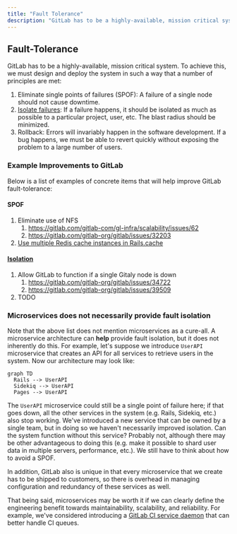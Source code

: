 ```yaml
---
title: "Fault Tolerance"
description: "GitLab has to be a highly-available, mission critical system."
---
```


## Fault-Tolerance

GitLab has to be a highly-available, mission critical system. To achieve
this, we must design and deploy the system in such a way that a number
of principles are met:

1. Eliminate single points of failures (SPOF): A failure of a single node
should not cause downtime.
1. [Isolate failures](https://gitlab.com/groups/gitlab-org/-/epics/2283): If a failure happens, it should be isolated as
much as possible to a particular project, user, etc. The blast radius
should be minimized.
1. Rollback: Errors will invariably happen in the software
development. If a bug happens, we must be able to revert quickly without
exposing the problem to a large number of users.

### Example Improvements to GitLab

Below is a list of examples of concrete items that will help improve
GitLab fault-tolerance:

#### SPOF

1. Eliminate use of NFS
   1. <https://gitlab.com/gitlab-com/gl-infra/scalability/issues/62>
   1. <https://gitlab.com/gitlab-org/gitlab/issues/32203>
1. [Use multiple Redis cache instances in Rails.cache](https://gitlab.com/gitlab-com/gl-infra/scalability/issues/49)

#### [Isolation](https://gitlab.com/groups/gitlab-org/-/epics/2283)

1. Allow GitLab to function if a single Gitaly node is down
    1. <https://gitlab.com/gitlab-org/gitlab/issues/34722>
    1. <https://gitlab.com/gitlab-org/gitlab/issues/39509>
1. TODO

### Microservices does not necessarily provide fault isolation

Note that the above list does not mention microservices as a cure-all. A
microservice architecture can **help** provide fault isolation, but it
does not inherently do this. For example, let's suppose we introduce
`UserAPI` microservice that creates an API for all services to retrieve
users in the system. Now our architecture may look like:

```mermaid
graph TD
  Rails --> UserAPI
  Sidekiq --> UserAPI
  Pages --> UserAPI
```

The `UserAPI` microservice could still be a single point of failure
here; if that goes down, all the other services in the system
(e.g. Rails, Sidekiq, etc.) also stop working. We've introduced a new
service that can be owned by a single team, but in doing so we haven't
necessarily improved isolation. Can the system function without this
service? Probably not, although there may be other advantageous to doing
this (e.g. make it possible to shard user data in multiple servers,
performance, etc.). We still have to think about how to avoid a SPOF.

In addition, GitLab also is unique in that every microservice that
we create has to be shipped to customers, so there is overhead in
managing configuration and redundancy of these services as well.

That being said, microservices may be worth it if we can clearly define
the engineering benefit towards maintainability, scalability, and
reliability.  For example, we've considered introducing a [GitLab CI
service daemon](https://gitlab.com/gitlab-org/gitlab/issues/19435) that
can better handle CI queues.
